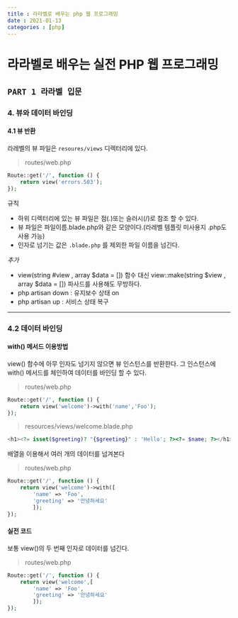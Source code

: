 ```yaml
---
title : 라라벨로 배우는 php 웹 프로그래밍
date : 2021-01-13
categories : [php]
---
```


# 라라벨로 배우는 실전 PHP 웹 프로그래밍

## `PART 1 라라벨 입문`

### 4. 뷰와 데이터 바인딩

#### 4.1 뷰 반환
라레벨의 뷰 파일은 `resoures/views` 디렉터리에 있다.
> routes/web.php

```php
Route::get('/', function () {
    return view('errors.503');
});
```

규칙
+ 하위 디렉터리에 있는 뷰 파일은 점(.)또는 슬러시(/)로 참조 할 수 있다.
+ 뷰 파일은 파일이름.blade.php와 같은 모양이다.(라레벨 템플릿 미사용지 .php도 사용 가능)
+ 인자로 넘기는 값은 `.blade.php` 를 제외한 파일 이름을 넘긴다.

_추가_
+ view(string #view , array $data = []) 함수 대신 view::make(string $view , array $data = []) 파사드를 사용해도 무방하다.
+ php artisan down : 유지보수 상태 on
+ php artisan up : 서비스 상태 복구

---
### 4.2 데이터 바인딩

#### with() 메서드 이용방법
view() 함수에 아무 인자도 넘기지 않으면 뷰 인스턴스를 반환한다. 그 인스턴스에 with() 메서드를 체인하여 데이터를 바인딩 할 수 있다.

> routes/web.php

```php
Route::get('/', function () {
    return view('welcome')->with('name','Foo');
});
```
> resources/views/welcome.blade.php

```php
<h1><?= isset($greeting)? "{$greeting}" : 'Hello'; ?><?= $name; ?></h1>
```

배열을 이용해서 여러 개의 데이터를 넘겨본다

> routes/web.php

```php
Route::get('/', function () {
    return view('welcome')->with([
        'name' => 'Foo',
        'greeting' => '안녕하세요'
        ]);
});
```

#### 실전 코드
보통 view()의 두 번째 인자로 데이터를 넘긴다.

> routes/web.php

```php
Route::get('/', function () {
    return view('welcome',[
        'name' => 'Foo',
        'greeting' => '안녕하세요'
        ]);
});
```
